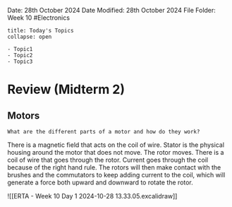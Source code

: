 Date: 28th October 2024
Date Modified: 28th October 2024
File Folder: Week 10
#Electronics

```ad-abstract
title: Today's Topics
collapse: open

- Topic1
- Topic2
- Topic3

```


# Review (Midterm 2)

## Motors

```ad-question
What are the different parts of a motor and how do they work?
```

There is a magnetic field that acts on the coil of wire. Stator is the physical housing around the motor that does not move. The rotor moves. There is a coil of wire that goes through the rotor. Current goes through the coil because of the right hand rule. The rotors will then make contact with the brushes and the commutators to keep adding current to the coil, which will generate a force both upward and downward to rotate the rotor.



![[ERTA - Week 10 Day 1 2024-10-28 13.33.05.excalidraw]]